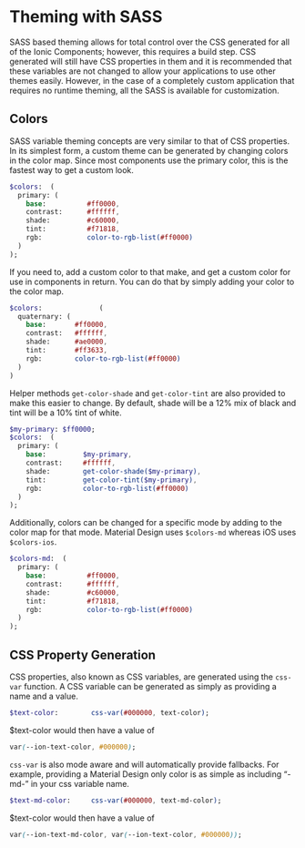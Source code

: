 # Theming with SASS
SASS based theming allows for total control over the CSS generated for all of the Ionic Components; however, this requires a build step. CSS generated will still have CSS properties in them and it is recommended that these variables are not changed to allow your applications to use other themes easily.  However, in the case of a completely custom application that requires no runtime theming, all the SASS is available for customization.

## Colors
SASS variable theming concepts are very similar to that of CSS properties. In its simplest form, a custom theme can be generated by changing colors in the color map. Since most components use the primary color, this is the fastest way to get a custom look.

```sass
$colors:  (
  primary: (
    base:          #ff0000,
    contrast:      #ffffff,
    shade:         #c60000,
    tint:          #f71818,
    rgb:           color-to-rgb-list(#ff0000)
  )
);
```

If you need to, add a custom color to that make, and get a custom color for use in components in return. You can do that by simply adding your color to the color map.

```sass
$colors:              (
  quaternary: (
    base:       #ff0000,
    contrast:   #ffffff,
    shade:      #ae0000,
    tint:       #ff3633,
    rgb:        color-to-rgb-list(#ff0000)
  )
)
```

Helper methods `get-color-shade` and `get-color-tint` are also provided to make this easier to change. By default, shade will be a 12% mix of black and tint will be a 10% tint of white.

```sass
$my-primary: $ff0000;
$colors:  (
  primary: (
    base:         $my-primary,
    contrast:     #ffffff,
    shade:        get-color-shade($my-primary),
    tint:         get-color-tint($my-primary),
    rgb:          color-to-rgb-list(#ff0000)
  )
);
```

Additionally, colors can be changed for a specific mode by adding to the color map for that mode. Material Design uses `$colors-md` whereas iOS uses `$colors-ios`.

```sass
$colors-md:  (
  primary: (
    base:          #ff0000,
    contrast:      #ffffff,
    shade:         #c60000,
    tint:          #f71818,
    rgb:           color-to-rgb-list(#ff0000)
  )
);
```

## CSS Property Generation
CSS properties, also known as CSS variables, are generated using the `css-var` function. A CSS variable can be generated as simply as providing a name and a value. 

```sass
$text-color:        css-var(#000000, text-color);
```

$text-color would then have a value of

```css
var(--ion-text-color, #000000);
```


`css-var` is also mode aware and will automatically provide fallbacks. For example, providing a Material Design only color is as simple as including “-md-” in your css variable name.

```sass
$text-md-color:     css-var(#000000, text-md-color);
```

$text-color would then have a value of

```css
var(--ion-text-md-color, var(--ion-text-color, #000000));
```
